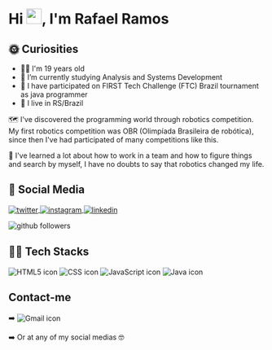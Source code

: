

<h1 align="left">Hi <img src="https://raw.githubusercontent.com/kaueMarques/kaueMarques/master/hi.gif" width="30px">, I'm Rafael Ramos</h1>

## 🌞&nbsp;Curiosities
 
<ul>
 <li> 🙋‍♂️ I'm 19 years old </li>
 <li> 🔭 I’m currently studying Analysis and Systems Development </li>
 <li> 🏉 I have participated on FIRST Tech Challenge (FTC) Brazil tournament as java programmer </li>
 <li> 🚩 I live in RS/Brazil </li>
 </ul>

 🗺️ I've discovered the programming world through robotics competition. My first robotics competition was OBR (Olimpíada Brasileira de robótica), since then I've had participated of many competitions like this. 
 
 📘 I've learned a lot about how to work in a team and how to figure things and search by myself, I have no doubts to say that robotics changed my life.
 
 ## 👨&nbsp;Social Media
 
 <p align="left">
 
  <a href="https://twitter.com/RafaelR4mos" target="_blank">
   <img align="center" src="https://img.shields.io/badge/RafaelR4mos-1DA1F2?style=for-the-badge&logo=twitter&logoColor=white" alt="twitter"/>  
  </a>
 
  <a href="https://www.instagram.com/rafael_r4mos/" target="_blank">
   <img align="center" src="https://img.shields.io/badge/rafaelr4mos-E4405F?style=for-the-badge&logo=instagram&logoColor=white" alt="instagram"/>  
  </a>
 
  <a href="https://linkedin.com/in/rafaelr4mos" target="_blank">
   <img align="center" src="https://img.shields.io/badge/Rafael Ramos-0077B5?style=for-the-badge&logo=linkedin&logoColor=white" alt="linkedin"/>  
  </a>
 
 ![github followers](https://img.shields.io/github/followers/RafaelR4mos?style=social)
 </p>
 
 ## 👨‍💻&nbsp;Tech Stacks
 
 <p align="left">
  <img align="center" src="https://img.shields.io/badge/HTML5-E34F26?style=for-the-badge&logo=html5&logoColor=white" alt="HTML5 icon" />
  <img align="center" src="https://img.shields.io/badge/CSS3-1572B6?style=for-the-badge&logo=css3&logoColor=white" alt="CSS icon" />
  <img align="center" src="https://img.shields.io/badge/JavaScript-F7DF1E?style=for-the-badge&logo=javascript&logoColor=black" alt="JavaScript icon" />
  <img align="center" src="https://img.shields.io/badge/Java-ED8B00?style=for-the-badge&logo=java&logoColor=white" alt="Java icon" />
 </p>
 
  
 ## Contact-me
  ➡️ <img align="center" src="https://img.shields.io/badge/rafaelramos0401@gmail.com-D14836?style=for-the-badge&logo=gmail&logoColor=white" alt="Gmail icon" />
  
  ➡️ Or at any of my social medias 🤓
  
  

